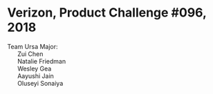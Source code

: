 # Verizon, Product Challenge #096, 2018
Team Ursa Major:  
&nbsp;&nbsp;&nbsp;&nbsp;&nbsp;&nbsp;Zui Chen  
&nbsp;&nbsp;&nbsp;&nbsp;&nbsp;&nbsp;Natalie Friedman  
&nbsp;&nbsp;&nbsp;&nbsp;&nbsp;&nbsp;Wesley Gea  
&nbsp;&nbsp;&nbsp;&nbsp;&nbsp;&nbsp;Aayushi Jain  
&nbsp;&nbsp;&nbsp;&nbsp;&nbsp;&nbsp;Oluseyi Sonaiya  
